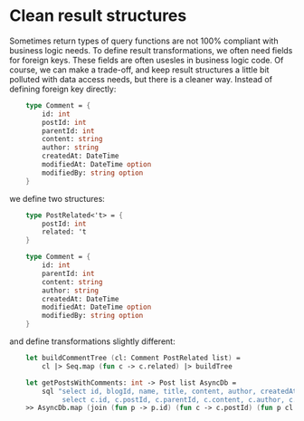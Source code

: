 # Clean result structures

Sometimes return types of query functions are not 100% compliant with business logic needs. To define result transformations, we often need fields for foreign keys. These fields are often usesles in business logic code. Of course, we can make a trade-off, and keep result structures a little bit polluted with data access needs, but there is a cleaner way. Instead of defining foreign key directly:
```fsharp 
    type Comment = {
        id: int
        postId: int
        parentId: int
        content: string
        author: string
        createdAt: DateTime
        modifiedAt: DateTime option
        modifiedBy: string option
    }
```
we define two structures:
```fsharp 
    type PostRelated<'t> = {
        postId: int
        related: 't
    }

    type Comment = {
        id: int
        parentId: int
        content: string
        author: string
        createdAt: DateTime
        modifiedAt: DateTime option
        modifiedBy: string option
    }
```
and define transformations slightly different:
```fsharp 
    let buildCommentTree (cl: Comment PostRelated list) = 
        cl |> Seq.map (fun c -> c.related) |> buildTree

    let getPostsWithComments: int -> Post list AsyncDb = 
        sql "select id, blogId, name, title, content, author, createdAt, modifiedAt, modifiedBy, status from post where blogId = @id;
             select c.id, c.postId, c.parentId, c.content, c.author, c.createdAt from comment c join post p on c.postId = p.id where p.blogId = @id"
    >> AsyncDb.map (join (fun p -> p.id) (fun c -> c.postId) (fun p cl -> { p with comments = buildCommentTree cl }))
```
